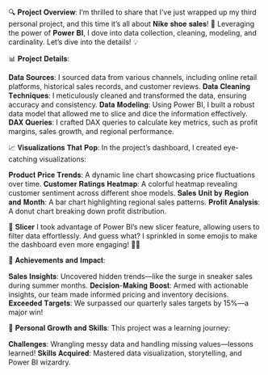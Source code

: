 🔍 𝐏𝐫𝐨𝐣𝐞𝐜𝐭 𝐎𝐯𝐞𝐫𝐯𝐢𝐞𝐰: I’m thrilled to share that I’ve just wrapped up my third personal project, and this time it’s all about 𝐍𝐢𝐤𝐞 𝐬𝐡𝐨𝐞 𝐬𝐚𝐥𝐞𝐬! 🎉 Leveraging the power of 𝐏𝐨𝐰𝐞𝐫 𝐁𝐈, I dove into data collection, cleaning, modeling, and cardinality. Let’s dive into the details! 💡

📊 𝐏𝐫𝐨𝐣𝐞𝐜𝐭 𝐃𝐞𝐭𝐚𝐢𝐥𝐬:

𝐃𝐚𝐭𝐚 𝐒𝐨𝐮𝐫𝐜𝐞𝐬: I sourced data from various channels, including online retail platforms, historical sales records, and customer reviews.
𝐃𝐚𝐭𝐚 𝐂𝐥𝐞𝐚𝐧𝐢𝐧𝐠 𝐓𝐞𝐜𝐡𝐧𝐢𝐪𝐮𝐞𝐬: I meticulously cleaned and transformed the data, ensuring accuracy and consistency.
𝐃𝐚𝐭𝐚 𝐌𝐨𝐝𝐞𝐥𝐢𝐧𝐠: Using Power BI, I built a robust data model that allowed me to slice and dice the information effectively.
𝐃𝐀𝐗 𝐐𝐮𝐞𝐫𝐢𝐞𝐬: I crafted DAX queries to calculate key metrics, such as profit margins, sales growth, and regional performance.

📈 𝐕𝐢𝐬𝐮𝐚𝐥𝐢𝐳𝐚𝐭𝐢𝐨𝐧𝐬 𝐓𝐡𝐚𝐭 𝐏𝐨𝐩: In the project’s dashboard, I created eye-catching visualizations:

𝐏𝐫𝐨𝐝𝐮𝐜𝐭 𝐏𝐫𝐢𝐜𝐞 𝐓𝐫𝐞𝐧𝐝𝐬: A dynamic line chart showcasing price fluctuations over time.
𝐂𝐮𝐬𝐭𝐨𝐦𝐞𝐫 𝐑𝐚𝐭𝐢𝐧𝐠𝐬 𝐇𝐞𝐚𝐭𝐦𝐚𝐩: A colorful heatmap revealing customer sentiment across different shoe models.
𝐒𝐚𝐥𝐞𝐬 𝐔𝐧𝐢𝐭 𝐛𝐲 𝐑𝐞𝐠𝐢𝐨𝐧 𝐚𝐧𝐝 𝐌𝐨𝐧𝐭𝐡: A bar chart highlighting regional sales patterns.
𝐏𝐫𝐨𝐟𝐢𝐭 𝐀𝐧𝐚𝐥𝐲𝐬𝐢𝐬: A donut chart breaking down profit distribution.

🎨 𝐒𝐥𝐢𝐜𝐞𝐫 I took advantage of Power BI’s new slicer feature, allowing users to filter data effortlessly. And guess what? I sprinkled in some emojis to make the dashboard even more engaging! 🎈👟

🌟 𝐀𝐜𝐡𝐢𝐞𝐯𝐞𝐦𝐞𝐧𝐭𝐬 𝐚𝐧𝐝 𝐈𝐦𝐩𝐚𝐜𝐭:

𝐒𝐚𝐥𝐞𝐬 𝐈𝐧𝐬𝐢𝐠𝐡𝐭𝐬: Uncovered hidden trends—like the surge in sneaker sales during summer months.
𝐃𝐞𝐜𝐢𝐬𝐢𝐨𝐧-𝐌𝐚𝐤𝐢𝐧𝐠 𝐁𝐨𝐨𝐬𝐭: Armed with actionable insights, our team made informed pricing and inventory decisions.
𝐄𝐱𝐜𝐞𝐞𝐝𝐞𝐝 𝐓𝐚𝐫𝐠𝐞𝐭𝐬: We surpassed our quarterly sales targets by 15%—a major win!

🌱 𝐏𝐞𝐫𝐬𝐨𝐧𝐚𝐥 𝐆𝐫𝐨𝐰𝐭𝐡 𝐚𝐧𝐝 𝐒𝐤𝐢𝐥𝐥𝐬: This project was a learning journey:

𝐂𝐡𝐚𝐥𝐥𝐞𝐧𝐠𝐞𝐬: Wrangling messy data and handling missing values—lessons learned!
𝐒𝐤𝐢𝐥𝐥𝐬 𝐀𝐜𝐪𝐮𝐢𝐫𝐞𝐝: Mastered data visualization, storytelling, and Power BI wizardry.
